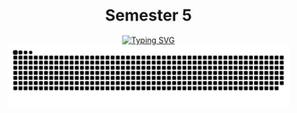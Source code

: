 
<h1 align="center">Semester 5</h1>
<div align="center" dir="auto">
<a href="https://git.io/typing-svg"><img src="https://readme-typing-svg.demolab.com?font=Code&weight=200&size=25&pause=1000&color=14FF00DF&background=FF6F7F00&repeat=true&random=false&width=435&lines=My+journey+as+a+student+at+the+university" alt="Typing SVG" /></a>
</div>


</div>
<picture>
  <source
    media="(prefers-color-scheme: dark)"
    srcset="https://raw.githubusercontent.com/platane/snk/output/github-contribution-grid-snake-dark.svg"
  />
  <source
    media="(prefers-color-scheme: light)"
    srcset="https://raw.githubusercontent.com/platane/snk/output/github-contribution-grid-snake.svg"
  />
  <img
    alt="github contribution grid snake animation"
    src="https://raw.githubusercontent.com/platane/snk/output/github-contribution-grid-snake.svg"
  />
</picture>
